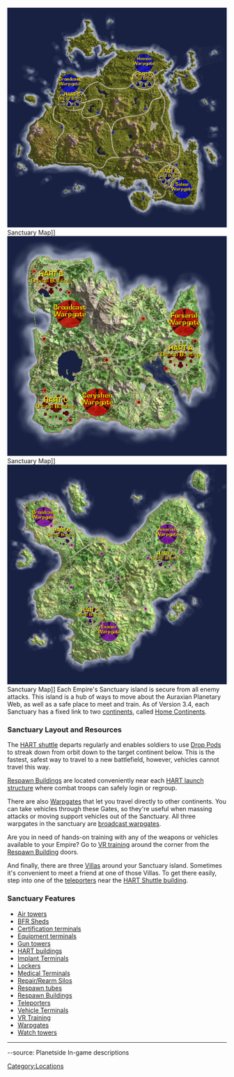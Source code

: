 ![](images/NCSanctuaryMap.jpg "fig:NCSanctuaryMap.jpg") Sanctuary Map\]\]
![](images/TRSanctuaryMap.jpg "fig:TRSanctuaryMap.jpg") Sanctuary Map\]\]
![](images/VSSanctuaryMap.jpg "fig:VSSanctuaryMap.jpg") Sanctuary Map\]\] Each
Empire's Sanctuary island is secure from all enemy attacks. This island
is a hub of ways to move about the Auraxian Planetary Web, as well as a
safe place to meet and train. As of Version 3.4, each Sanctuary has a
fixed link to two [continents](continent "wikilink"), called [Home
Continents](Home_Continent "wikilink").

### Sanctuary Layout and Resources

The [HART shuttle](HART "wikilink") departs regularly and enables
soldiers to use [Drop Pods](Drop_Pod "wikilink") to streak down from
orbit down to the target continent below. This is the fastest, safest
way to travel to a new battlefield, however, vehicles cannot travel this
way.

[Respawn Buildings](Respawn_Building "wikilink") are located
conveniently near each [HART launch structure](HART_building "wikilink")
where combat troops can safely login or regroup.

There are also [Warpgates](Warpgate "wikilink") that let you travel
directly to other continents. You can take vehicles through these Gates,
so they're useful when massing attacks or moving support vehicles out of
the Sanctuary. All three warpgates in the sanctuary are [broadcast
warpgates](broadcast_warpgate "wikilink").

Are you in need of hands-on training with any of the weapons or vehicles
available to your Empire? Go to [VR training](VR_training "wikilink")
around the corner from the [Respawn
Building](Respawn_Building "wikilink") doors.

And finally, there are three [Villas](Villa "wikilink") around your
Sanctuary island. Sometimes it's convenient to meet a friend at one of
those Villas. To get there easily, step into one of the
[teleporters](teleporter "wikilink") near the [HART Shuttle
building](HART_building "wikilink").

### Sanctuary Features

- [Air towers](Air_tower "wikilink")
- [BFR Sheds](BFR_Shed "wikilink")
- [Certification terminals](Certification_terminal "wikilink")
- [Equipment terminals](Equipment_terminal "wikilink")
- [Gun towers](Gun_tower "wikilink")
- [HART buildings](HART_building "wikilink")
- [Implant Terminals](Implant_Terminal "wikilink")
- [Lockers](Lockers "wikilink")
- [Medical Terminals](Medical_Terminal "wikilink")
- [Repair/Rearm Silos](Repair/Rearm_Silo "wikilink")
- [Respawn tubes](Respawn_tube "wikilink")
- [Respawn Buildings](Respawn_Building "wikilink")
- [Teleporters](Teleporter "wikilink")
- [Vehicle Terminals](Vehicle_Terminal "wikilink")
- [VR Training](VR_Training "wikilink")
- [Warpgates](Warpgate "wikilink")
- [Watch towers](Watch_tower "wikilink")

---

--source: Planetside In-game descriptions

[Category:Locations](Category:Locations "wikilink")
